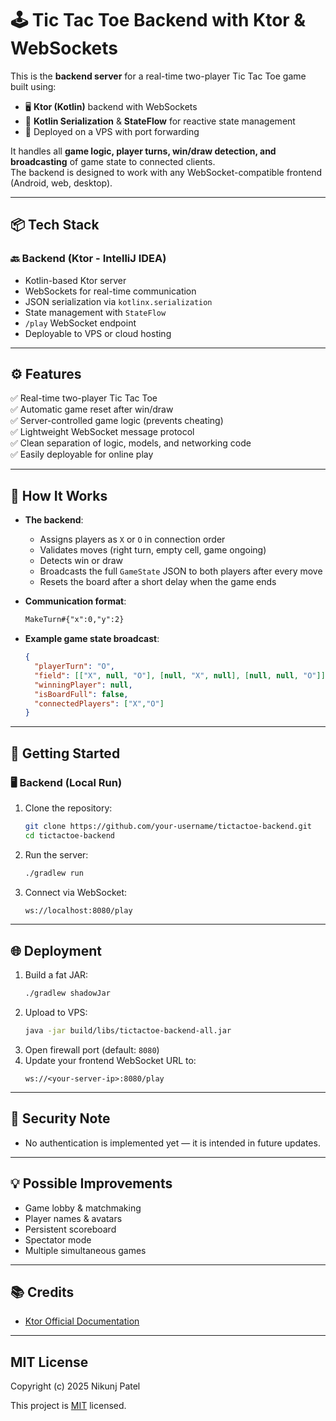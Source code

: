 # 🕹️ Tic Tac Toe Backend with Ktor & WebSockets

This is the **backend server** for a real-time two-player Tic Tac Toe game built using:
- 🖥️ **Ktor (Kotlin)** backend with WebSockets
- 🧠 **Kotlin Serialization** & **StateFlow** for reactive state management
- 🚀 Deployed on a VPS with port forwarding

It handles all **game logic, player turns, win/draw detection, and broadcasting** of game state to connected clients.  
The backend is designed to work with any WebSocket-compatible frontend (Android, web, desktop).

---

## 📦 Tech Stack

### 🔙 Backend (Ktor - IntelliJ IDEA)
- Kotlin-based Ktor server
- WebSockets for real-time communication
- JSON serialization via `kotlinx.serialization`
- State management with `StateFlow`
- `/play` WebSocket endpoint
- Deployable to VPS or cloud hosting

---

## ⚙️ Features

✅ Real-time two-player Tic Tac Toe  
✅ Automatic game reset after win/draw  
✅ Server-controlled game logic (prevents cheating)  
✅ Lightweight WebSocket message protocol  
✅ Clean separation of logic, models, and networking code  
✅ Easily deployable for online play

---

## 🧪 How It Works

- **The backend**:
    - Assigns players as `X` or `O` in connection order
    - Validates moves (right turn, empty cell, game ongoing)
    - Detects win or draw
    - Broadcasts the full `GameState` JSON to both players after every move
    - Resets the board after a short delay when the game ends


- **Communication format**:

  ```txt
  MakeTurn#{"x":0,"y":2}
  ```

- **Example game state broadcast**:
  ```json
  {
    "playerTurn": "O",
    "field": [["X", null, "O"], [null, "X", null], [null, null, "O"]],
    "winningPlayer": null,
    "isBoardFull": false,
    "connectedPlayers": ["X","O"]
  }
  ```
  
---

## 🚀 Getting Started

### 🖥️ Backend (Local Run)

1. Clone the repository:
   ```bash
   git clone https://github.com/your-username/tictactoe-backend.git
   cd tictactoe-backend
   ```
2. Run the server:
   ```bash
   ./gradlew run
   ```
3. Connect via WebSocket:
   ```bash
   ws://localhost:8080/play
   ```

---

## 🌐 Deployment

1. Build a fat JAR:
   ```bash
   ./gradlew shadowJar
   ```
2. Upload to VPS:
   ```bash
   java -jar build/libs/tictactoe-backend-all.jar
   ```
3. Open firewall port (default: `8080`)
4. Update your frontend WebSocket URL to:
   ```
   ws://<your-server-ip>:8080/play
   ```

---

## 🔐 Security Note

* No authentication is implemented yet — it is intended in future updates.

---

## 💡 Possible Improvements

* Game lobby & matchmaking
* Player names & avatars
* Persistent scoreboard
* Spectator mode
* Multiple simultaneous games

---

## 📚 Credits

* [Ktor Official Documentation](https://ktor.io/)

---

## MIT License

Copyright (c) 2025 Nikunj Patel

This project is [MIT](LICENSE) licensed.
